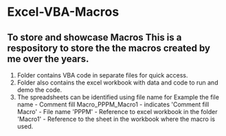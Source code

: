 # Excel-VBA-Macros
To store and showcase Macros
This is a respository to store the the macros created by me over the years.
------------------------------------------------------------------------------------

1. Folder contains VBA code in separate files for quick access.
2. Folder also contains the excel workbook with data and code to run and demo the code.
3. The spreadsheets can be identified using file name
   for Example
  the file name -  Comment fill Macro_PPPM_Macro1 - indicates
      'Comment fill Macro' - File name
      'PPPM' - Reference to excel workbook in the folder
      'Macro1' - Reference to the sheet in the workbook where the macro is used.  

